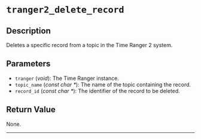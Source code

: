 # `tranger2_delete_record`

## Description
Deletes a specific record from a topic in the Time Ranger 2 system.

## Parameters
- `tranger` (*void*): The Time Ranger instance.
- `topic_name` (*const char \**): The name of the topic containing the record.
- `record_id` (*const char \**): The identifier of the record to be deleted.

## Return Value
None.

---
